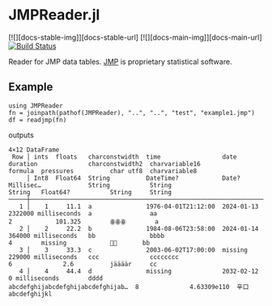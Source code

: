 # JMPReader.jl

[![][docs-stable-img]][docs-stable-url]
[![][docs-main-img]][docs-main-url]
[![Build Status](https://github.com/jaakkor2/JMPReader.jl/workflows/CI/badge.svg)](https://github.com/jaakkor2/JMPReader.jl/actions?query=workflows/CI)

Reader for JMP data tables.  [JMP](https://en.wikipedia.org/wiki/JMP_(statistical_software)) is proprietary statistical software.

## Example
```
using JMPReader
fn = joinpath(pathof(JMPReader), "..", "..", "test", "example1.jmp")
df = readjmp(fn)
```
outputs
```
4×12 DataFrame
 Row │ ints  floats   charconstwidth  time                 date        duration              charconstwidth2  charvariable16                     formula  pressures          char utf8  charvariable8
     │ Int8  Float64  String          DateTime?            Date?       Millisec…             String           String                             String   Float64?           String     String
─────┼────────────────────────────────────────────────────────────────────────────────────────────────────────────────────────────────────────────────────────────────────────────────────────────────
   1 │    1     11.1  a               1976-04-01T21:12:00  2024-01-13  2322000 milliseconds  a                aa                                 2            101.325        ꙮꙮꙮ        a
   2 │    2     22.2  b               1984-08-06T23:58:00  2024-01-14  364000 milliseconds   bb               bbbb                               4        missing            🚴💨       bb
   3 │    3     33.3  c               2003-06-02T17:00:00  missing     229000 milliseconds   ccc              cccccccc                           6              2.6          jäääär     cc
   4 │    4     44.4  d               missing              2032-02-12  0 milliseconds        dddd             abcdefghijabcdefghijabcdefghijab…  8              4.63309e110  辛口       abcdefghijkl
```
